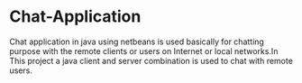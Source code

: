 # Chat-Application
Chat application in java using netbeans is used basically for chatting purpose with the remote clients or users on Internet or local networks.In This project a java client and server combination is used to chat with remote users.
